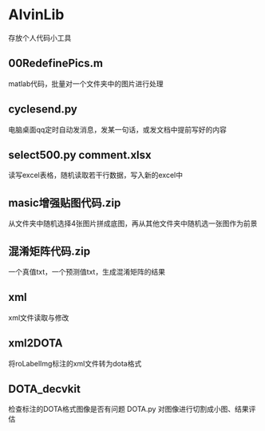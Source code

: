 # AlvinLib

存放个人代码小工具


## 00RedefinePics.m

matlab代码，批量对一个文件夹中的图片进行处理


## cyclesend.py

电脑桌面qq定时自动发消息，发某一句话，或发文档中提前写好的内容


## select500.py comment.xlsx

读写excel表格，随机读取若干行数据，写入新的excel中


## masic增强贴图代码.zip

从文件夹中随机选择4张图片拼成底图，再从其他文件夹中随机选一张图作为前景


## 混淆矩阵代码.zip
一个真值txt，一个预测值txt，生成混淆矩阵的结果

## xml
xml文件读取与修改

## xml2DOTA
将roLabelImg标注的xml文件转为dota格式

## DOTA_decvkit
检查标注的DOTA格式图像是否有问题 DOTA.py
对图像进行切割成小图、结果评估
